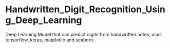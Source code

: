 # Handwritten_Digit_Recognition_Using_Deep_Learning
Deep Learning Model that can predict digits from handwritten notes, uses tensorflow, keras, matplotlib and seaborn.
